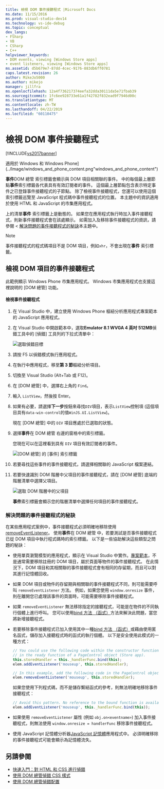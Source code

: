 ```yaml
---
title: 檢視 DOM 事件接聽程式 |Microsoft Docs
ms.date: 11/15/2016
ms.prod: visual-studio-dev14
ms.technology: vs-ide-debug
ms.topic: conceptual
dev_langs:
- FSharp
- VB
- CSharp
- C++
helpviewer_keywords:
- DOM events, viewing [Windows Store apps]
- event listeners, viewing [Windows Store apps]
ms.assetid: d5b679e7-87dd-4cec-9176-883db6ff0781
caps.latest.revision: 26
author: MikeJo5000
ms.author: mikejo
manager: jillfra
ms.openlocfilehash: 12a4f736217374eefa32dda30111da5e71fbab39
ms.sourcegitcommit: 1fc6ee928733e61a1f42782f832ead9f7946d00c
ms.translationtype: MT
ms.contentlocale: zh-TW
ms.lasthandoff: 04/22/2019
ms.locfileid: "60110475"
---
```

# <a name="view-dom-event-listeners"></a>檢視 DOM 事件接聽程式
[!INCLUDE[vs2017banner](../includes/vs2017banner.md)]

適用於 Windows 和 Windows Phone] (../Image/windows_and_phone_content.png"windows_and_phone_content")

 **事件**DOM 總管 索引標籤會顯示與 DOM 項目相關聯的事件。 中的每個最上層節點**事件**索引標籤各代表具有有效訂閱者的事件。 這個最上層節點包含表示特定事件之已登錄事件接聽程式的子節點。 除了檢視事件接聽程式，您還可以使用這個索引標籤巡覽至 JavaScript 程式碼中事件接聽程式的位置。 本主題中的資訊適用於使用 HTML 和 JavaScript 的市集應用程式。

 上的清單**事件** 索引標籤上是動態的。 如果您在應用程式執行時加入事件接聽程式，則新事件接聽程式會在該處顯示。 如需加入及移除事件接聽程式的資訊，請參閱 <<c0> [ 解決問題的事件接聽程式的秘訣](#Tips)本主題中。

> [!NOTE]
>  事件接聽程式的程式碼項目不是 DOM 項目，例如`xhr`，不會出現在**事件** 索引標籤。

## <a name="view-event-listeners-for-dom-elements"></a>檢視 DOM 項目的事件接聽程式
 此範例顯示 Windows Phone 市集應用程式。 Windows 市集應用程式也支援這裡說明的 [DOM 總管] 功能。

#### <a name="to-view-event-listeners"></a>檢視事件接聽程式

1. 在 Visual Studio 中，建立使用 Windows Phone 樞紐分析應用程式專案範本的 JavaScript 應用程式。

2. 在 Visual Studio 中開啟範本中，選取**Emulator 8.1 WVGA 4 英吋 512MB**偵錯工具中的 [偵錯] 工具列的下拉式清單中：

     ![選取偵錯目標](../debugger/media/js-dom-debug-target-emu.png "JS_DOM_Debug_Target_Emu")

3. 請按 F5 以偵錯模式執行應用程式。

4. 在執行中應用程式，移至**第 3 節**樞紐分析項目。

5. 切換至 Visual Studio (Alt+Tab 或 F12)。

6. 在 [DOM 總管] 中，選擇右上角的 `Find`。

7. 輸入 `ListView`，然後按 Enter。

8. 如果有必要，請選擇**下一步**按鈕來尋找`DIV`項目，表示`ListView`控制項 (這個項目具有`data-win-control`的值`WinJS.UI.ListView`)。

     現在 [DOM 總管] 中的 `DIV` 項目應處於已選取的狀態。

9. 選擇**事件**在 DOM 總管 右邊的窗格中的索引標籤。

     您現在可以在這裡看到具有 `DIV` 項目有效訂閱者的事件。

     ![[DOM 總管] 的 [事件] 索引標籤](../debugger/media/js-dom-events.png "JS_DOM_Events")

10. 若要尋找這些事件的事件接聽程式，請選擇相關聯的 JavaScript 檔案連結。

11. 若要快速識別 DOM 階層中父項目的事件接聽程式，請在 [DOM 總管] 底端的階層清單中選擇父項目。

     ![選取 DOM 階層中的父項目](../debugger/media/js-dom-breadcrumbs.png "JS_DOM_Breadcrumbs")

     **事件**索引標籤會顯示您的階層清單中選擇任何項目的事件接聽程式。

### <a name="Tips"></a> 解決問題的事件接聽程式的秘訣
 在某些應用程式案例中，事件接聽程式必須明確地移除使用[removeEventListener](http://msdn.microsoft.com/library/ie/ff975250\(v=vs.85\).aspx)。 使用**事件**在 DOM 總管 中，若要測試是否事件接聽程式已從 DOM 項目中執行程式碼時的索引標籤。 以下是一些協助解決這些類型之問題的秘訣：

- 使用單頁瀏覽模型的應用程式，顯示在 Visual Studio 中實作。[專案範本](http://msdn.microsoft.com/library/windows/apps/hh758331.aspx)，不是通常需要移除註冊的 DOM 項目，屬於頁面等物件的事件接聽程式。 在此情況下，DOM 項目和其相關聯的事件接聽程式會有相同的存留期，而且可以對其進行記憶體回收。

- 如果 DOM 項目或物件的存留期與相關聯的事件接聽程式不同，則可能需要呼叫 `removeEventListener` 方法。 例如，如果您使用 `window.onresize` 事件，則在離開您已處理該事件的頁面時，可能需要移除事件接聽程式。

- 如果 `removeEventListener` 無法移除指定的接聽程式，可能是在物件的不同執行個體上進行呼叫。 您可以使用[bind 方法 （函式）](https://developer.mozilla.org/docs/Web/JavaScript/Reference/Global_Objects/Function/bind)方法來解決此問題，當您將新增接聽程式。

- 若要移除事件接聽程式已加入使用其中一種[bind 方法 （函式）](https://developer.mozilla.org/docs/Web/JavaScript/Reference/Global_Objects/Function/bind)或藉由使用匿名函式，儲存加入接聽程式時的函式的執行個體。 以下是安全使用此模式的一種方式：

    ```javascript
    // You could use the following code within the constructor function of an object, or
    // in the ready function of a PageControl object (Store app).
    this.storedHandler = this._handlerFunc.bind(this);
    elem.addEventListener('mouseup', this.storedHandler);

    // In this example, add the following code in the PageControl object's unload function.
    elem.removeEventListener('mouseup', this.storedHandler);

    ```

     如果您使用下列程式碼，而不是儲存繫結函式的參考，則無法明確地移除事件接聽程式：

    ```javascript
    // Avoid this pattern. No reference to the bound function is available.
    elem.addEventListener('mouseup', this._handlerFunc.bind(this));
    ```

- 如果使用 `removeEventListener` 屬性 (例如 `obj.on<eventname>`) 加入事件接聽程式，則無法使用 `window.onresize = handlerFunc` 移除事件接聽程式。

- 使用 JavaScript 記憶體分析器[JavaScript 記憶體](../profiling/javascript-memory.md)應用程式中。 必須明確移除的事件接聽程式可能會顯示為記憶體流失。

## <a name="see-also"></a>另請參閱

- [快速入門：對 HTML 和 CSS 進行偵錯](../debugger/quickstart-debug-html-and-css.md)
- [使用 DOM 總管偵錯 CSS 樣式](../debugger/debug-css-styles-using-dom-explorer.md)
- [使用 DOM 總管偵錯配置](../debugger/debug-layout-using-dom-explorer.md)